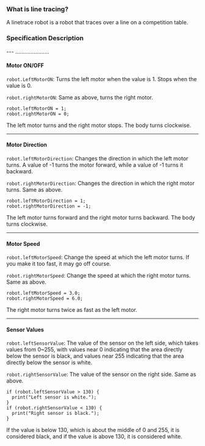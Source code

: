 ### What is line tracing?

A linetrace robot is a robot that traces over a line on a competition table.

### Specification Description

--- ......................

#### Motor ON/OFF

`robot.LeftMotorON`: Turns the left motor when the value is 1. Stops when the value is 0.

`robot.rightMotorON`: Same as above, turns the right motor.

```
robot.leftMotorON = 1;
robot.rightMotorON = 0;
```

The left motor turns and the right motor stops. The body turns clockwise.

---

#### Motor Direction

`robot.leftMotorDirection`: Changes the direction in which the left motor turns. A value of -1 turns the motor forward, while a value of -1 turns it backward.

`robot.rightMotorDirection`: Changes the direction in which the right motor turns. Same as above.

```
robot.leftMotorDirection = 1;
robot.rightMotorDirection = -1;
```

The left motor turns forward and the right motor turns backward. The body turns clockwise.

---

#### Motor Speed

`robot.leftMotorSpeed`: Change the speed at which the left motor turns. If you make it too fast, it may go off course.

`robot.rightMotorSpeed`: Change the speed at which the right motor turns. Same as above.

```
robot.leftMotorSpeed = 3.0;
robot.rightMotorSpeed = 6.0;
```

The right motor turns twice as fast as the left motor.

---

#### Sensor Values

`robot.leftSensorValue`: The value of the sensor on the left side, which takes values from 0~255, with values near 0 indicating that the area directly below the sensor is black, and values near 255 indicating that the area directly below the sensor is white.

`robot.rightSensorValue`: The value of the sensor on the right side. Same as above.

```
if (robot.leftSensorValue > 130) {
  print("Left sensor is white.");
}
if (robot.rightSensorValue < 130) {
  print("Right sensor is black.");
}
```

If the value is below 130, which is about the middle of 0 and 255, it is considered black, and if the value is above 130, it is considered white.

